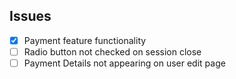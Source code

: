 ## Issues
- [x] Payment feature functionality
- [ ] Radio button not checked on session close
- [ ] Payment Details not appearing on user edit page
